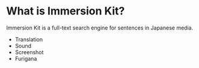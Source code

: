 # What is Immersion Kit?

Immersion Kit is a full-text search engine for sentences in Japanese media.

- Translation
- Sound
- Screenshot
- Furigana

